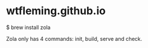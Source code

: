 # wtfleming.github.io

$ brew install zola

Zola only has 4 commands: init, build, serve and check.

